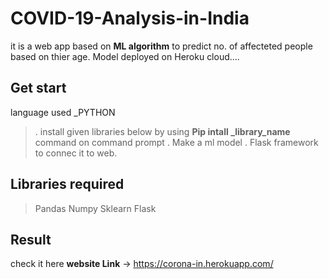 # COVID-19-Analysis-in-India
it is a web app based on **ML algorithm** to predict no. of affecteted
people based on thier age. Model deployed on Heroku cloud....

## Get start
 language used  _PYTHON 
 
>. install given libraries below by using **Pip intall _library_name** command on command prompt
>. Make a  ml model 
>. Flask framework to connec it to web.


## Libraries required 
> Pandas
> Numpy
> Sklearn
> Flask


## Result
check it here
  **website Link** -> https://corona-in.herokuapp.com/
